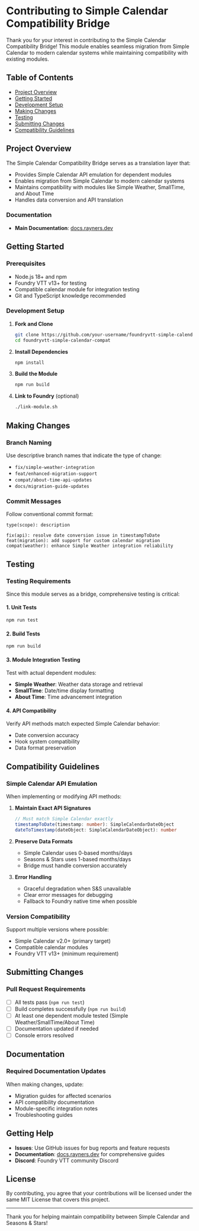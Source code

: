 # Contributing to Simple Calendar Compatibility Bridge

Thank you for your interest in contributing to the Simple Calendar Compatibility Bridge! This module enables seamless migration from Simple Calendar to modern calendar systems while maintaining compatibility with existing modules.

## Table of Contents

- [Project Overview](#project-overview)
- [Getting Started](#getting-started)
- [Development Setup](#development-setup)
- [Making Changes](#making-changes)
- [Testing](#testing)
- [Submitting Changes](#submitting-changes)
- [Compatibility Guidelines](#compatibility-guidelines)

## Project Overview

The Simple Calendar Compatibility Bridge serves as a translation layer that:

- Provides Simple Calendar API emulation for dependent modules
- Enables migration from Simple Calendar to modern calendar systems
- Maintains compatibility with modules like Simple Weather, SmallTime, and About Time
- Handles data conversion and API translation

### Documentation

- **Main Documentation**: [docs.rayners.dev](https://docs.rayners.dev)

## Getting Started

### Prerequisites

- Node.js 18+ and npm
- Foundry VTT v13+ for testing
- Compatible calendar module for integration testing
- Git and TypeScript knowledge recommended

### Development Setup

1. **Fork and Clone**

   ```bash
   git clone https://github.com/your-username/foundryvtt-simple-calendar-compat.git
   cd foundryvtt-simple-calendar-compat
   ```

2. **Install Dependencies**

   ```bash
   npm install
   ```

3. **Build the Module**

   ```bash
   npm run build
   ```

4. **Link to Foundry** (optional)
   ```bash
   ./link-module.sh
   ```

## Making Changes

### Branch Naming

Use descriptive branch names that indicate the type of change:

- `fix/simple-weather-integration`
- `feat/enhanced-migration-support`
- `compat/about-time-api-updates`
- `docs/migration-guide-updates`

### Commit Messages

Follow conventional commit format:

```
type(scope): description

fix(api): resolve date conversion issue in timestampToDate
feat(migration): add support for custom calendar migration
compat(weather): enhance Simple Weather integration reliability
```

## Testing

### Testing Requirements

Since this module serves as a bridge, comprehensive testing is critical:

#### 1. **Unit Tests**

```bash
npm run test
```

#### 2. **Build Tests**

```bash
npm run build
```

#### 3. **Module Integration Testing**

Test with actual dependent modules:

- **Simple Weather**: Weather data storage and retrieval
- **SmallTime**: Date/time display formatting
- **About Time**: Time advancement integration

#### 4. **API Compatibility**

Verify API methods match expected Simple Calendar behavior:

- Date conversion accuracy
- Hook system compatibility
- Data format preservation

## Compatibility Guidelines

### Simple Calendar API Emulation

When implementing or modifying API methods:

1. **Maintain Exact API Signatures**

   ```typescript
   // Must match Simple Calendar exactly
   timestampToDate(timestamp: number): SimpleCalendarDateObject
   dateToTimestamp(dateObject: SimpleCalendarDateObject): number
   ```

2. **Preserve Data Formats**
   - Simple Calendar uses 0-based months/days
   - Seasons & Stars uses 1-based months/days
   - Bridge must handle conversion accurately

3. **Error Handling**
   - Graceful degradation when S&S unavailable
   - Clear error messages for debugging
   - Fallback to Foundry native time when possible

### Version Compatibility

Support multiple versions where possible:

- Simple Calendar v2.0+ (primary target)
- Compatible calendar modules
- Foundry VTT v13+ (minimum requirement)

## Submitting Changes

### Pull Request Requirements

- [ ] All tests pass (`npm run test`)
- [ ] Build completes successfully (`npm run build`)
- [ ] At least one dependent module tested (Simple Weather/SmallTime/About Time)
- [ ] Documentation updated if needed
- [ ] Console errors resolved

## Documentation

### Required Documentation Updates

When making changes, update:

- Migration guides for affected scenarios
- API compatibility documentation
- Module-specific integration notes
- Troubleshooting guides

## Getting Help

- **Issues**: Use GitHub issues for bug reports and feature requests
- **Documentation**: [docs.rayners.dev](https://docs.rayners.dev) for comprehensive guides
- **Discord**: Foundry VTT community Discord

## License

By contributing, you agree that your contributions will be licensed under the same MIT License that covers this project.

---

Thank you for helping maintain compatibility between Simple Calendar and Seasons & Stars!
